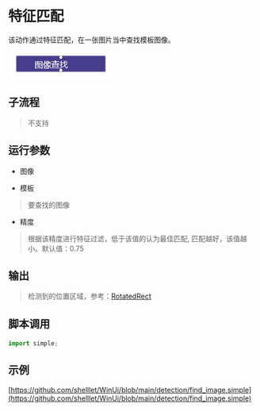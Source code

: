 # 特征匹配 
该动作通过特征匹配，在一张图片当中查找模板图像。

![FeatureDetect](./images/2022-12-10_182315.png ':size=90%')


## 子流程

> 不支持


## 运行参数


* 图像

* 模板
>   要查找的图像 
* 精度
> 根据该精度进行特征过滤，低于该值的认为最佳匹配, 匹配越好，该值越小。默认值：0.75


## 输出

> 检测到的位置区域，参考：[RotatedRect](../types/RotatedRect.md)


## 脚本调用

```python
import simple;

```

## 示例

[https://github.com/shelllet/WinUi/blob/main/detection/find_image.simple](https://github.com/shelllet/WinUi/blob/main/detection/find_image.simple)

